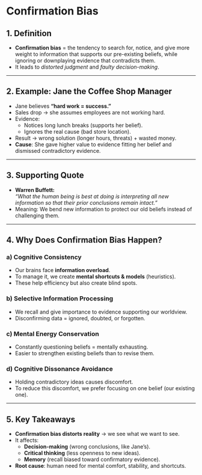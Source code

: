 # Confirmation Bias

## 1. Definition

- **Confirmation bias** = the tendency to search for, notice, and give more weight to information that supports our pre-existing beliefs, while ignoring or downplaying evidence that contradicts them.
- It leads to _distorted judgment_ and _faulty decision-making_.

---

## 2. Example: Jane the Coffee Shop Manager

- Jane believes **“hard work = success.”**
- Sales drop → she assumes employees are not working hard.
- Evidence:
    - Notices long lunch breaks (supports her belief).
    - Ignores the real cause (bad store location).
- Result → wrong solution (longer hours, threats) + wasted money.
- **Cause**: She gave higher value to evidence fitting her belief and dismissed contradictory evidence.

---

## 3. Supporting Quote

- **Warren Buffett:**  
    _“What the human being is best at doing is interpreting all new information so that their prior conclusions remain intact.”_
- Meaning: We bend new information to protect our old beliefs instead of challenging them.

---

## 4. Why Does Confirmation Bias Happen?

### a) Cognitive Consistency

- Our brains face **information overload**.
- To manage it, we create **mental shortcuts & models** (heuristics).
- These help efficiency but also create blind spots.

### b) Selective Information Processing

- We recall and give importance to evidence supporting our worldview.
- Disconfirming data = ignored, doubted, or forgotten.

### c) Mental Energy Conservation

- Constantly questioning beliefs = mentally exhausting.
- Easier to strengthen existing beliefs than to revise them.

### d) Cognitive Dissonance Avoidance

- Holding contradictory ideas causes discomfort.
- To reduce this discomfort, we prefer focusing on one belief (our existing one).

---

## 5. Key Takeaways

- **Confirmation bias distorts reality** → we see what we want to see.
- It affects:
    - **Decision-making** (wrong conclusions, like Jane’s).
    - **Critical thinking** (less openness to new ideas).
    - **Memory** (recall biased toward confirmatory evidence).
- **Root cause**: human need for mental comfort, stability, and shortcuts.